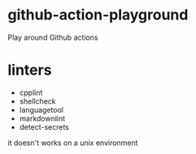 # github-action-playground
Play around Github actions

# linters
+ cpplint
+ shellcheck
+ languagetool
+ markdownlint
+ detect-secrets

it doesn't works on a unix environment
